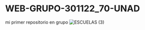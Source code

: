 # WEB-GRUPO-301122_70-UNAD
mi primer repositorio en grupo 
![ESCUELAS (3)](https://user-images.githubusercontent.com/54698996/68512266-e9660e00-0245-11ea-91f6-95f8d250e621.jpg)

